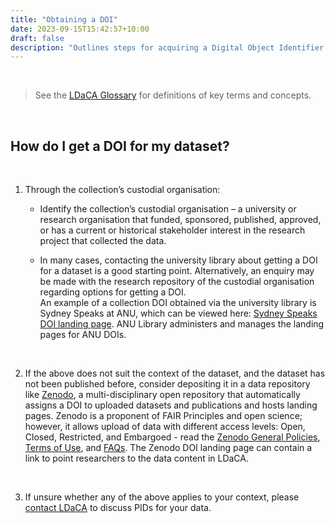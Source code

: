 ```yaml
---
title: "Obtaining a DOI"
date: 2023-09-15T15:42:57+10:00
draft: false
description: "Outlines steps for acquiring a Digital Object Identifier (DOI) for a data collection."
---
```


<br>

> See the [LDaCA Glossary](https://docs.ldaca.edu.au/other-resources/glossary/) for definitions of key terms and concepts.

<br>

## How do I get a DOI for my dataset?

<br>

1. Through the collection’s custodial organisation:

   - Identify the collection’s custodial organisation – a university or research organisation that funded, sponsored, published, approved, or has a current or historical stakeholder interest in the research project that collected the data.
    
   - In many cases, contacting the university library about getting a DOI for a dataset is a good starting point. Alternatively, an enquiry may be made with the research repository of the custodial organisation regarding options for getting a DOI.<br>
   An example of a collection DOI obtained via the university library is Sydney Speaks at ANU, which can be viewed here: [Sydney Speaks DOI landing page](https://datacommons.anu.edu.au/DataCommons/rest/display/anudc:6184?layout=def:display). ANU Library administers and manages the landing pages for ANU DOIs. 

<br>

2. If the above does not suit the context of the dataset, and the dataset has not been published before, consider depositing it in a data repository like [Zenodo](https://zenodo.org/), a multi-disciplinary open repository that automatically assigns a DOI to uploaded datasets and publications and hosts landing pages. Zenodo is a proponent of FAIR Principles and open science; however, it allows upload of data with different access levels: Open, Closed, Restricted, and Embargoed - read the [Zenodo General Policies](https://about.zenodo.org/policies/), [Terms of Use](https://about.zenodo.org/terms/), and [FAQs](https://help.zenodo.org/). The Zenodo DOI landing page can contain a link to point researchers to the data content in LDaCA. 

<br>

3. If unsure whether any of the above applies to your context, please [contact LDaCA](/contact) to discuss PIDs for your data.